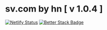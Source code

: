 # sv.com by hn [ v 1.0.4 ]

[![Netlify Status](https://api.netlify.com/api/v1/badges/ba627638-04d5-4734-bc7b-b3d55182cb61/deploy-status)](https://app.netlify.com/sites/sangv/deploys)
[![Better Stack Badge](https://uptime.betterstack.com/status-badges/v1/monitor/z4yi.svg)](https://uptime.betterstack.com/?utm_source=status_badge)
